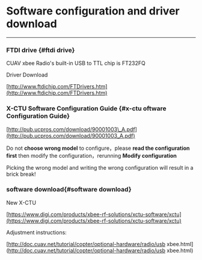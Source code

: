 # Software configuration and driver download

---

### FTDI drive  {#ftdi drive}

CUAV xbee Radio's built-in USB to TTL chip is FT232FQ

Driver Download

[http://www.ftdichip.com/FTDrivers.htm](http://www.ftdichip.com/FTDrivers.htm)

### X-CTU Software Configuration Guide {#x-ctu oftware Configuration Guide}

[http://pub.ucpros.com/download/90001003\_A.pdf](http://pub.ucpros.com/download/90001003_A.pdf)

Do not **choose wrong model** to configure，please **read the configuration first** then modify the configuration，rerunning **Modify configuration**

Picking the wrong model and writing the wrong configuration will result in a brick break!

### software download{#software download}

New X-CTU

[https://www.digi.com/products/xbee-rf-solutions/xctu-software/xctu](https://www.digi.com/products/xbee-rf-solutions/xctu-software/xctu)

Adjustment instructions:

[http://doc.cuav.net/tutorial/copter/optional-hardware/radio/usb xbee.html](http://doc.cuav.net/tutorial/copter/optional-hardware/radio/usb xbee.html)



